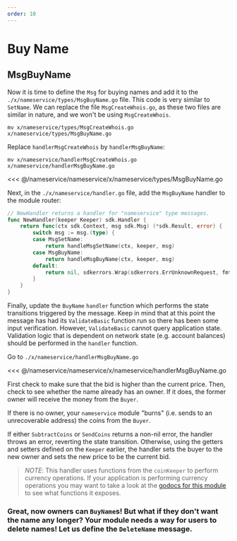```yaml
---
order: 10
---
```


# Buy Name

## MsgBuyName

Now it is time to define the `Msg` for buying names and add it to the `./x/nameservice/types/MsgBuyName.go` file. This code is very similar to `SetName`. We can replace the file `MsgCreateWhois.go`, as these two files are similar in nature, and we won't be using `MsgCreateWhois`.

```
mv x/nameservice/types/MsgCreateWhois.go x/nameservice/types/MsgBuyName.go
```

Replace `handlerMsgCreateWhois` by `handlerMsgBuyName`:
```
mv x/nameservice/handlerMsgCreateWhois.go x/nameservice/handlerMsgBuyName.go
```

<<< @/nameservice/nameservice/x/nameservice/types/MsgBuyName.go

Next, in the `./x/nameservice/handler.go` file, add the `MsgBuyName` handler to the module router:

```go
// NewHandler returns a handler for "nameservice" type messages.
func NewHandler(keeper Keeper) sdk.Handler {
	return func(ctx sdk.Context, msg sdk.Msg) (*sdk.Result, error) {
		switch msg := msg.(type) {
		case MsgSetName:
			return handleMsgSetName(ctx, keeper, msg)
		case MsgBuyName:
			return handleMsgBuyName(ctx, keeper, msg)
		default:
			return nil, sdkerrors.Wrap(sdkerrors.ErrUnknownRequest, fmt.Sprintf("Unrecognized nameservice Msg type: %v", msg.Type()))
		}
	}
}
```

Finally, update the `BuyName` `handler` function which performs the state transitions triggered by the message. Keep in mind that at this point the message has had its `ValidateBasic` function run so there has been some input verification. However, `ValidateBasic` cannot query application state. Validation logic that is dependent on network state (e.g. account balances) should be performed in the `handler` function.

Go to `./x/nameservice/handlerMsgBuyName.go` 

<<< @/nameservice/nameservice/x/nameservice/handlerMsgBuyName.go

First check to make sure that the bid is higher than the current price. Then, check to see whether the name already has an owner. If it does, the former owner will receive the money from the `Buyer`.

If there is no owner, your `nameservice` module "burns" (i.e. sends to an unrecoverable address) the coins from the `Buyer`.

If either `SubtractCoins` or `SendCoins` returns a non-nil error, the handler throws an error, reverting the state transition. Otherwise, using the getters and setters defined on the `Keeper` earlier, the handler sets the buyer to the new owner and sets the new price to be the current bid.

> _*NOTE*_: This handler uses functions from the `coinKeeper` to perform currency operations. If your application is performing currency operations you may want to take a look at the [godocs for this module](https://godoc.org/github.com/cosmos/cosmos-sdk/x/bank#BaseKeeper) to see what functions it exposes.

### Great, now owners can `BuyName`s! But what if they don't want the name any longer? Your module needs a way for users to delete names! Let us define the `DeleteName` message.
